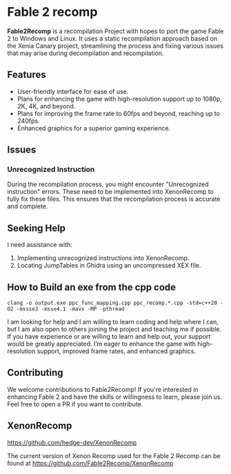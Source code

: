 # Fable 2 recomp

**Fable2Recomp** is a recompilation Project with hopes to port the game Fable 2 to Windows and Linux. It uses a static recompilation approach based on the Xenia Canary project, streamlining the process and fixing various issues that may arise during decompilation and recompilation.

## Features
- User-friendly interface for ease of use.
- Plans for enhancing the game with high-resolution support up to 1080p, 2K, 4K, and beyond.
- Plans for improving the frame rate to 60fps and beyond, reaching up to 240fps.
- Enhanced graphics for a superior gaming experience.

## Issues

### Unrecognized Instruction
During the recompilation process, you might encounter "Unrecognized instruction" errors. These need to be implemented into XenonRecomp to fully fix these files. This ensures that the recompilation process is accurate and complete.

## Seeking Help
I need assistance with:
1. Implementing unrecognized instructions into XenonRecomp.
2. Locating JumpTables in Ghidra using an uncompressed XEX file.

## How to Build an exe from the cpp code
```
clang -o output.exe ppc_func_mapping.cpp ppc_recomp.*.cpp -std=c++20 -O2 -mssse3 -msse4.1 -mavx -MP -pthread
```

I am looking for help and I am willing to learn coding and help where I can, but I am also open to others joining the project and teaching me if possible. If you have experience or are willing to learn and help out, your support would be greatly appreciated. I’m eager to enhance the game with high-resolution support, improved frame rates, and enhanced graphics.

## Contributing
We welcome contributions to Fable2Recomp! If you're interested in enhancing Fable 2 and have the skills or willingness to learn, please join us. Feel free to open a PR if you want to contribute.

## XenonRecomp
https://github.com/hedge-dev/XenonRecomp

The current version of Xenon Recomp used for the Fable 2 Recomp can be found at https://github.com/Fable2Recomp/XenonRecomp
